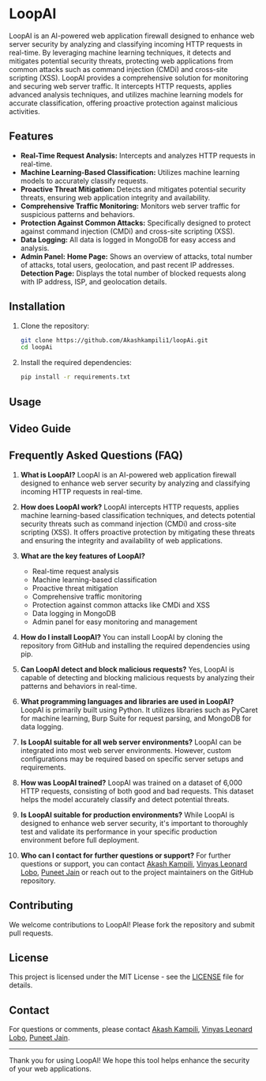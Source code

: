 # LoopAI

LoopAI is an AI-powered web application firewall designed to enhance web server security by analyzing and classifying incoming HTTP requests in real-time. By leveraging machine learning techniques, it detects and mitigates potential security threats, protecting web applications from common attacks such as command injection (CMDi) and cross-site scripting (XSS). LoopAI provides a comprehensive solution for monitoring and securing web server traffic. It intercepts HTTP requests, applies advanced analysis techniques, and utilizes machine learning models for accurate classification, offering proactive protection against malicious activities.

## Features

- **Real-Time Request Analysis:** Intercepts and analyzes HTTP requests in real-time.
- **Machine Learning-Based Classification:** Utilizes machine learning models to accurately classify requests.
- **Proactive Threat Mitigation:** Detects and mitigates potential security threats, ensuring web application integrity and availability.
- **Comprehensive Traffic Monitoring:** Monitors web server traffic for suspicious patterns and behaviors.
- **Protection Against Common Attacks:** Specifically designed to protect against command injection (CMDi) and cross-site scripting (XSS).
- **Data Logging:** All data is logged in MongoDB for easy access and analysis.
- **Admin Panel:**
    **Home Page:** Shows an overview of attacks, total number of attacks, total users, geolocation, and past recent IP addresses.
    **Detection Page:** Displays the total number of blocked requests along with IP address, ISP, and geolocation details.

## Installation

1. Clone the repository:
   ```bash
   git clone https://github.com/Akashkampili1/loopAi.git
   cd loopAi
   ```

2. Install the required dependencies:
   ```bash
   pip install -r requirements.txt
   ```

## Usage



## Video Guide



## Frequently Asked Questions (FAQ)

1. **What is LoopAI?**
	LoopAI is an AI-powered web application firewall designed to enhance web server security by analyzing and classifying incoming HTTP requests in real-time.

2. **How does LoopAI work?**
	LoopAI intercepts HTTP requests, applies machine learning-based classification techniques, and detects potential security threats such as command injection (CMDi) and cross-site scripting (XSS). It offers proactive protection by mitigating these threats and ensuring the integrity and availability of web applications.

3. **What are the key features of LoopAI?**
	- Real-time request analysis
	- Machine learning-based classification
	- Proactive threat mitigation
	- Comprehensive traffic monitoring
	- Protection against common attacks like CMDi and XSS
	- Data logging in MongoDB
	- Admin panel for easy monitoring and management

4. **How do I install LoopAI?**
	You can install LoopAI by cloning the repository from GitHub and installing the required dependencies using pip.

5. **Can LoopAI detect and block malicious requests?**
	Yes, LoopAI is capable of detecting and blocking malicious requests by analyzing their patterns and behaviors in real-time.

6. **What programming languages and libraries are used in LoopAI?**
	LoopAI is primarily built using Python. It utilizes libraries such as PyCaret for machine learning, Burp Suite for request parsing, and MongoDB for data logging.

7. **Is LoopAI suitable for all web server environments?**
	LoopAI can be integrated into most web server environments. However, custom configurations may be required based on specific server setups and requirements.

8. **How was LoopAI trained?**
	LoopAI was trained on a dataset of 6,000 HTTP requests, consisting of both good and bad requests. This dataset helps the model accurately classify and detect potential threats.

9. **Is LoopAI suitable for production environments?**
    While LoopAI is designed to enhance web server security, it's important to thoroughly test and validate its performance in your specific production environment before full deployment.

10. **Who can I contact for further questions or support?**
    For further questions or support, you can contact [Akash Kampili](mailto:akashkapili@gmail.com), [Vinyas Leonard Lobo](mailto:leovin.lobo@gmail.com), [Puneet Jain](mailto:puneetjain@gmail.com) or reach out to the project maintainers on the GitHub repository.

## Contributing

We welcome contributions to LoopAI! 
Please fork the repository and submit pull requests.

## License

This project is licensed under the MIT License - see the [LICENSE](LICENSE) file for details.

## Contact

For questions or comments, please contact [Akash Kampili](mailto:akashkapili@gmail.com), [Vinyas Leonard Lobo](mailto:leovin.lobo@gmail.com), [Puneet Jain](mailto:puneetjain@gmail.com).

---

Thank you for using LoopAI! We hope this tool helps enhance the security of your web applications.
